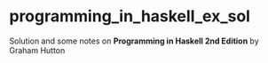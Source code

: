 # programming_in_haskell_ex_sol
Solution and some notes on **Programming in Haskell 2nd Edition** by Graham Hutton
